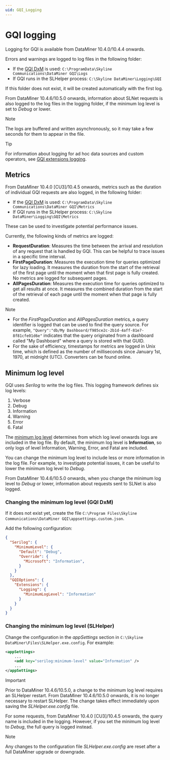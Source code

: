 ```yaml
---
uid: GQI_Logging
---
```


# GQI logging

Logging for GQI is available from DataMiner 10.4.0/10.4.4 onwards.<!-- RN 38870 -->

Errors and warnings are logged to log files in the following folder:

- If the [GQI DxM](xref:GQI_DxM) is used: `C:\ProgramData\Skyline Communications\DataMiner GQI\Logs`
- If GQI runs in the SLHelper process: `C:\Skyline DataMiner\Logging\GQI`

If this folder does not exist, it will be created automatically with the first log.

From DataMiner 10.4.6/10.5.0 onwards<!--RN 39355-->, information about SLNet requests is also logged to the log files in the logging folder, if the minimum log level is set to *Debug* or lower.

> [!NOTE]
> The logs are buffered and written asynchronously, so it may take a few seconds for them to appear in the file.

> [!TIP]
> For information about logging for ad hoc data sources and custom operators, see [GQI extensions logging](xref:GQI_Extensions_Logging).

## Metrics

From DataMiner 10.4.0 [CU3]/10.4.5 onwards<!-- RN 39098 -->, metrics such as the duration of individual GQI requests are also logged, in the following folder:

- If the [GQI DxM](xref:GQI_DxM) is used: `C:\ProgramData\Skyline Communications\DataMiner GQI\Metrics`
- If GQI runs in the SLHelper process: `C:\Skyline DataMiner\Logging\GQI\Metrics`

These can be used to investigate potential performance issues.

Currently, the following kinds of metrics are logged:

- **RequestDuration**: Measures the time between the arrival and resolution of any request that is handled by GQI. This can be helpful to trace issues in a specific time interval.
- **FirstPageDuration**: Measures the execution time for queries optimized for lazy loading. It measures the duration from the start of the retrieval of the first page until the moment when that first page is fully created. No metrics are logged for subsequent pages.
- **AllPagesDuration**: Measures the execution time for queries optimized to get all results at once. It measures the combined duration from the start of the retrieval of each page until the moment when that page is fully created.

> [!NOTE]
>
> - For the *FirstPageDuration* and *AllPagesDuration* metrics, a query identifier is logged that can be used to find the query source. For example, `"Query":"db/My Dashboard/f985ce2c-2b1d-4aff-81e7-8f81cfe01d6e"` indicates that the query originated from a dashboard called "My Dashboard" where a query is stored with that GUID.
> - For the sake of efficiency, timestamps for metrics are logged in Unix time, which is defined as the number of milliseconds since January 1st, 1970, at midnight (UTC). Converters can be found online.

## Minimum log level

GQI uses *Serilog* to write the log files. This logging framework defines six log levels:

1. Verbose
1. Debug
1. Information
1. Warning
1. Error
1. Fatal

The [minimum log level](https://github.com/serilog/serilog/wiki/Configuration-Basics#minimum-level) determines from which log level onwards logs are included in the log file. By default, the minimum log level is **Information**, so only logs of level Information, Warning, Error, and Fatal are included.

You can change the minimum log level to include less or more information in the log file. For example, to investigate potential issues, it can be useful to lower the minimum log level to *Debug*.

From DataMiner 10.4.6/10.5.0 onwards<!--RN 39355-->, when you change the minimum log level to *Debug* or lower, information about requests sent to SLNet is also logged.

### Changing the minimum log level (GQI DxM)

If it does not exist yet, create the file `C:\Program Files\Skyline Communications\DataMiner GQI\appsettings.custom.json`.

Add the following configuration:

```json
{
  "Serilog": {
    "MinimumLevel": {
      "Default": "Debug",
      "Override": {
        "Microsoft": "Information",
      }
    }
  },
  "GQIOptions": {
    "Extensions": {
      "Logging": {
        "MinimumLogLevel": "Information"
      }
    }
  }
}
```

### Changing the minimum log level (SLHelper)

Change the configuration in the *appSettings* section in `C:\Skyline DataMiner\Files\SLHelper.exe.config`. For example:

```xml
<appSettings>
    ...
    <add key="serilog:minimum-level" value="Information" />
    ...
</appSettings>
```

> [!IMPORTANT]
> Prior to DataMiner 10.4.6/10.5.0, a change to the minimum log level requires an SLHelper restart. From DataMiner 10.4.6/10.5.0 onwards<!--RN 39309-->, it is no longer necessary to restart SLHelper. The change takes effect immediately upon saving the *SLHelper.exe.config* file.

For some requests, from DataMiner 10.4.0 [CU3]/10.4.5 onwards<!-- RN 39098 -->, the query name is included in the logging. However, if you set the minimum log level to *Debug*, the full query is logged instead.

> [!NOTE]
> Any changes to the configuration file *SLHelper.exe.config* are reset after a full DataMiner upgrade or downgrade.

